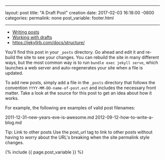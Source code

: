 
---

layout: post
title:  "A Draft Post"
creation date:   2017-02-03 16:18:00 -0800
categories: 
permalink: none
post_variable: footer.html

---

* [Writing posts](https://jekyllrb.com/docs/posts/)
* [Working with drafts](https://jekyllrb.com/docs/drafts/)
* https://jekyllrb.com/docs/structure/


You’ll find this post in your `_posts` directory. Go ahead and edit it and re-build the site to see your changes. You can rebuild the site in many different ways, but the most common way is to run `bundle exec jekyll serve`, which launches a web server and auto-regenerates your site when a file is updated.

To add new posts, simply add a file in the `_posts` directory that follows the convention `YYYY-MM-DD-name-of-post.ext` and includes the necessary front matter. Take a look at the source for this post to get an idea about how it works.

For example, the following are examples of valid post filenames:

  2011-12-31-new-years-eve-is-awesome.md
  2012-09-12-how-to-write-a-blog.md

Tip: Link to other posts
Use the post_url tag to link to other posts without having to worry about the URL's breaking when the site permalink style changes.


{% include {{ page.post_variable }} %}
